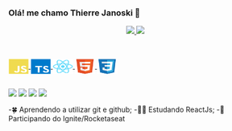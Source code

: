### Olá! me chamo Thierre Janoski 👋

<div align="center">
  <a href="https://github.com/thierre7">
  <img height="180em" src="https://github-readme-stats.vercel.app/api?username=thierre7&show_icons=true&theme=react&include_all_commits=true&count_private=true"/>
  <img height="180em" src="https://github-readme-stats.vercel.app/api/top-langs/?username=thierre7&layout=compact&langs_count=7&theme=react"/>
</div>
  
  ##
  
  <div style="display: inline_block"><br>
  <img align="center" alt="Js" height="30" width="40" src="https://raw.githubusercontent.com/devicons/devicon/master/icons/javascript/javascript-plain.svg">
  <img align="center" alt="Ts" height="30" width="40" src="https://raw.githubusercontent.com/devicons/devicon/master/icons/typescript/typescript-plain.svg">
  <img align="center" alt="React" height="30" width="40" src="https://raw.githubusercontent.com/devicons/devicon/master/icons/react/react-original.svg">
  <img align="center" alt="HTML" height="30" width="40" src="https://raw.githubusercontent.com/devicons/devicon/master/icons/html5/html5-original.svg">
  <img align="center" alt="CSS" height="30" width="40" src="https://raw.githubusercontent.com/devicons/devicon/master/icons/css3/css3-original.svg">
</div>

  ##
  
  <div>
     <a href="https://instagram.com/thierrejanoski" target="_blank"><img src="https://img.shields.io/badge/-Instagram-%23E4405F?style=for-the-badge&logo=instagram&logoColor=white" target="_blank"></a>
    <a href = "mailto:thierre74@gmail.com"><img src=https://img.shields.io/badge/Gmail-D14836?style=for-the-badge&logo=gmail&logoColor=white target="_blank"></a>
    <a href=https://linkedin.com/in/thierre-janoski-041a871a1 target="_blank"><img src="https://img.shields.io/badge/-LinkedIn-%230077B5?style=for-the-badge&logo=linkedin&logoColor=white" target="_blank"></a> 
   <a href="https://www.facebook.com/thierre.janoski" target="_blank"><img src=https://img.shields.io/badge/Facebook-1877F2?style=for-the-badge&logo=facebook&logoColor=white target="_blank"></a>
  </div>
  
-🍀 Aprendendo a utilizar git e github;
-👨‍🎓 Estudando ReactJs;
-🚀Participando do Ignite/Rocketaseat


